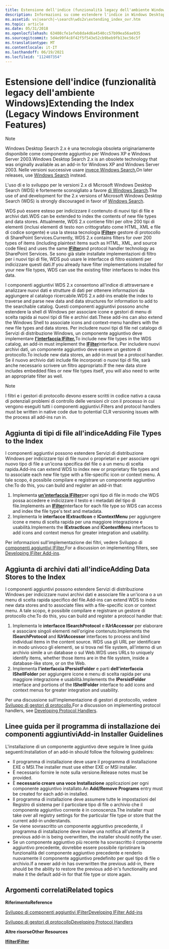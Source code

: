 ```yaml
---
title: Estensione dell'indice (funzionalità legacy dell'ambiente Windows)
description: Informazioni su come estendere l'indice in Windows Desktop Search 2.x. Per le versioni di Windows successive a Windows XP e Windows Server 2003, usare Windows Search.
ms.assetid: vs|search|~\search\wds2x\extending_index_ovr.htm
ms.topic: article
ms.date: 05/31/2018
ms.openlocfilehash: 63408cfe1efeb8da4d6a4540cc57b99ea56ae935
ms.sourcegitcommit: 5d4e99f4c8f42f5f543e52cb9beb9fb13ec56c5f
ms.translationtype: MT
ms.contentlocale: it-IT
ms.lasthandoff: 06/19/2021
ms.locfileid: "112407354"
---
```

# <a name="extending-the-index-legacy-windows-environment-features"></a><span data-ttu-id="eea30-104">Estensione dell'indice (funzionalità legacy dell'ambiente Windows)</span><span class="sxs-lookup"><span data-stu-id="eea30-104">Extending the Index (Legacy Windows Environment Features)</span></span>

> [!NOTE]
> <span data-ttu-id="eea30-105">Windows Desktop Search 2.x è una tecnologia obsoleta originariamente disponibile come componente aggiuntivo per Windows XP e Windows Server 2003.</span><span class="sxs-lookup"><span data-stu-id="eea30-105">Windows Desktop Search 2.x is an obsolete technology that was originally available as an add-in for Windows XP and Windows Server 2003.</span></span> <span data-ttu-id="eea30-106">Nelle versioni successive usare [invece Windows Search.](../search/-search-3x-wds-overview.md)</span><span class="sxs-lookup"><span data-stu-id="eea30-106">On later releases, use [Windows Search](../search/-search-3x-wds-overview.md) instead.</span></span>

<span data-ttu-id="eea30-107">L'uso di e lo sviluppo per le versioni 2.x di Microsoft Windows Desktop Search (WDS) è fortemente sconsigliato a favore [di Windows Search](../search/-search-3x-wds-overview.md).</span><span class="sxs-lookup"><span data-stu-id="eea30-107">The use of and development for the 2.x versions of Microsoft Windows Desktop Search (WDS) is strongly discouraged in favor of [Windows Search](../search/-search-3x-wds-overview.md).</span></span>

<span data-ttu-id="eea30-108">WDS può essere esteso per indicizzare il contenuto di nuovi tipi di file e archivi dati.</span><span class="sxs-lookup"><span data-stu-id="eea30-108">WDS can be extended to index the contents of new file types and data stores.</span></span> <span data-ttu-id="eea30-109">Attualmente, WDS 2.x contiene filtri per oltre 200 tipi di elementi (inclusi elementi di testo non crittografato come HTML, XML e file di codice sorgente) e usa la stessa tecnologia [**IFilter**](/windows/desktop/api/filter/nn-filter-ifilter)e gestore di protocollo di SharePoint Services.</span><span class="sxs-lookup"><span data-stu-id="eea30-109">Currently, WDS 2.x contains filters for over 200 types of items (including plaintext items such as HTML, XML, and source code files) and uses the same [**IFilter**](/windows/desktop/api/filter/nn-filter-ifilter)and protocol handler technology as SharePoint Services.</span></span> <span data-ttu-id="eea30-110">Se sono già state installate implementazioni di filtro per i nuovi tipi di file, WDS può usare le interfacce di filtro esistenti per indicizzare questi dati.</span><span class="sxs-lookup"><span data-stu-id="eea30-110">If you already have filter implementations installed for your new file types, WDS can use the existing filter interfaces to index this data.</span></span>

<span data-ttu-id="eea30-111">I componenti aggiuntivi WDS 2.x consentono all'indice di attraversare e analizzare nuovi dati e strutture di dati per ottenere informazioni da aggiungere al catalogo ricercabile.</span><span class="sxs-lookup"><span data-stu-id="eea30-111">WDS 2.x add-ins enable the index to traverse and parse new data and data structures for information to add to the searchable catalog.</span></span> <span data-ttu-id="eea30-112">Questi componenti aggiuntivi possono anche estendere la shell di Windows per associare icone e gestori di menu di scelta rapida ai nuovi tipi di file e archivi dati.</span><span class="sxs-lookup"><span data-stu-id="eea30-112">These add-ins can also extend the Windows Shell to associate icons and context-menu handlers with the new file types and data stores.</span></span> <span data-ttu-id="eea30-113">Per includere nuovi tipi di file nel catalogo di Servizi di distribuzione Windows, un componente aggiuntivo deve implementare [**l'interfaccia IFilter.**](/windows/desktop/api/filter/nn-filter-ifilter)</span><span class="sxs-lookup"><span data-stu-id="eea30-113">To include new file types in the WDS catalog, an add-in must implement the [**IFilter**](/windows/desktop/api/filter/nn-filter-ifilter)interface.</span></span> <span data-ttu-id="eea30-114">Per includere nuovi archivi dati, un componente aggiuntivo deve essere un gestore di protocollo.</span><span class="sxs-lookup"><span data-stu-id="eea30-114">To include new data stores, an add-in must be a protocol handler.</span></span> <span data-ttu-id="eea30-115">Se il nuovo archivio dati include file incorporati o nuovi tipi di file, sarà anche necessario scrivere un filtro appropriato.</span><span class="sxs-lookup"><span data-stu-id="eea30-115">If the new data store includes embedded files or new file types itself, you will also need to write an appropriate filter as well.</span></span>

> [!Note]
>
> <span data-ttu-id="eea30-116">I filtri e i gestori di protocollo devono essere scritti in codice nativo a causa di potenziali problemi di controllo delle versioni clr con il processo in cui vengono eseguiti tutti i componenti aggiuntivi.</span><span class="sxs-lookup"><span data-stu-id="eea30-116">Filters and protocol handlers must be written in native code due to potential CLR versioning issues with the process all add-ins run in.</span></span>

 

## <a name="adding-file-types-to-the-index"></a><span data-ttu-id="eea30-117">Aggiunta di tipi di file all'indice</span><span class="sxs-lookup"><span data-stu-id="eea30-117">Adding File Types to the Index</span></span>

<span data-ttu-id="eea30-118">I componenti aggiuntivi possono estendere Servizi di distribuzione Windows per indicizzare tipi di file nuovi o proprietari e per associare ogni nuovo tipo di file a un'icona specifica del file o a un menu di scelta rapida.</span><span class="sxs-lookup"><span data-stu-id="eea30-118">Add-ins can extend WDS to index new or proprietary file types and to associate each new file type with a file-specific icon or context menu.</span></span> <span data-ttu-id="eea30-119">A tale scopo, è possibile compilare e registrare un componente aggiuntivo che:</span><span class="sxs-lookup"><span data-stu-id="eea30-119">To do this, you can build and register an add-in that:</span></span>

1.  <span data-ttu-id="eea30-120">Implementa [**un'interfaccia IFilter**](/windows/desktop/api/filter/nn-filter-ifilter)per ogni tipo di file in modo che WDS possa accedere e indicizzare il testo e i metadati del tipo di file.</span><span class="sxs-lookup"><span data-stu-id="eea30-120">Implements an [**IFilter**](/windows/desktop/api/filter/nn-filter-ifilter)interface for each file type so WDS can access and index the file type's text and metadata.</span></span>
2.  <span data-ttu-id="eea30-121">Implementa le **interfacce IExtractIcon** e **IContextMenu** per aggiungere icone e menu di scelta rapida per una maggiore integrazione e usabilità.</span><span class="sxs-lookup"><span data-stu-id="eea30-121">Implements the **IExtractIcon** and **IContextMenu** interfaces to add icons and context menus for greater integration and usability.</span></span>

<span data-ttu-id="eea30-122">Per informazioni sull'implementazione dei filtri, vedere Sviluppo di [componenti aggiuntivi IFilter.](-search-2x-wds-ifilteraddins.md)</span><span class="sxs-lookup"><span data-stu-id="eea30-122">For a discussion on implementing filters, see [Developing IFilter Add-ins](-search-2x-wds-ifilteraddins.md).</span></span>

## <a name="adding-data-stores-to-the-index"></a><span data-ttu-id="eea30-123">Aggiunta di archivi dati all'indice</span><span class="sxs-lookup"><span data-stu-id="eea30-123">Adding Data Stores to the Index</span></span>

<span data-ttu-id="eea30-124">I componenti aggiuntivi possono estendere Servizi di distribuzione Windows per indicizzare nuovi archivi dati e associare file a un'icona o a un menu di scelta rapida specifico del file.</span><span class="sxs-lookup"><span data-stu-id="eea30-124">Add-ins can extend WDS to index new data stores and to associate files with a file-specific icon or context menu.</span></span> <span data-ttu-id="eea30-125">A tale scopo, è possibile compilare e registrare un gestore di protocollo che:</span><span class="sxs-lookup"><span data-stu-id="eea30-125">To do this, you can build and register a protocol handler that:</span></span>

1.  <span data-ttu-id="eea30-126">Implementa le **interfacce ISearchProtocol** e **IUrlAccessor** per elaborare e associare singoli elementi nell'origine contenuto.</span><span class="sxs-lookup"><span data-stu-id="eea30-126">Implements the **ISearchProtocol** and **IUrlAccessor** interfaces to process and bind individual items in the content source.</span></span> <span data-ttu-id="eea30-127">WDS usa gli URL per identificare in modo univoco gli elementi, se si trova nel file system, all'interno di un archivio simile a un database o sul Web.</span><span class="sxs-lookup"><span data-stu-id="eea30-127">WDS uses URLs to uniquely identify items, whether those items are in the file system, inside a database-like store, or on the Web.</span></span>
2.  <span data-ttu-id="eea30-128">Implementa **l'interfaccia IPersistFolder** e parti **dell'interfaccia IShellFolder** per aggiungere icone e menu di scelta rapida per una maggiore integrazione e usabilità.</span><span class="sxs-lookup"><span data-stu-id="eea30-128">Implements the **IPersistFolder** interface and portions of the **IShellFolder** interface to add icons and context menus for greater integration and usability.</span></span>

<span data-ttu-id="eea30-129">Per una discussione sull'implementazione di gestori di protocollo, vedere [Sviluppo di gestori di protocollo.](-search-2x-wds-phaddins.md)</span><span class="sxs-lookup"><span data-stu-id="eea30-129">For a discussion on implementing protocol handlers, see [Developing Protocol Handlers](-search-2x-wds-phaddins.md).</span></span>

## <a name="add-in-installer-guidelines"></a><span data-ttu-id="eea30-130">Linee guida per il programma di installazione dei componenti aggiuntivi</span><span class="sxs-lookup"><span data-stu-id="eea30-130">Add-in Installer Guidelines</span></span>

<span data-ttu-id="eea30-131">L'installazione di un componente aggiuntivo deve seguire le linee guida seguenti:</span><span class="sxs-lookup"><span data-stu-id="eea30-131">Installation of an add-in should follow the following guidelines:</span></span>

-   <span data-ttu-id="eea30-132">Il programma di installazione deve usare il programma di installazione EXE o MSI.</span><span class="sxs-lookup"><span data-stu-id="eea30-132">The installer must use either EXE or MSI installer.</span></span>
-   <span data-ttu-id="eea30-133">È necessario fornire le note sulla versione.</span><span class="sxs-lookup"><span data-stu-id="eea30-133">Release notes must be provided.</span></span>
-   <span data-ttu-id="eea30-134">È **necessario creare una voce Installazione** applicazioni per ogni componente aggiuntivo installato.</span><span class="sxs-lookup"><span data-stu-id="eea30-134">An **Add/Remove Programs** entry must be created for each add-in installed.</span></span>
-   <span data-ttu-id="eea30-135">Il programma di installazione deve assumere tutte le impostazioni del Registro di sistema per il particolare tipo di file o archivio che il componente aggiuntivo corrente è in conoscenza.</span><span class="sxs-lookup"><span data-stu-id="eea30-135">The installer must take over all registry settings for the particular file type or store that the current add-in understands.</span></span>
-   <span data-ttu-id="eea30-136">Se viene sovrascritto un componente aggiuntivo precedente, il programma di installazione deve inviare una notifica all'utente.</span><span class="sxs-lookup"><span data-stu-id="eea30-136">If a previous add-in is being overwritten, the installer should notify the user.</span></span>
-   <span data-ttu-id="eea30-137">Se un componente aggiuntivo più recente ha sovrascritto il componente aggiuntivo precedente, dovrebbe essere possibile ripristinare la funzionalità del componente aggiuntivo precedente e renderlo nuovamente il componente aggiuntivo predefinito per quel tipo di file o archivio.</span><span class="sxs-lookup"><span data-stu-id="eea30-137">If a newer add-in has overwritten the previous add-in, there should be the ability to restore the previous add-in's functionality and make it the default add-in for that file type or store again.</span></span>

## <a name="related-topics"></a><span data-ttu-id="eea30-138">Argomenti correlati</span><span class="sxs-lookup"><span data-stu-id="eea30-138">Related topics</span></span>

<dl> <dt>

<span data-ttu-id="eea30-139">**Riferimento**</span><span class="sxs-lookup"><span data-stu-id="eea30-139">**Reference**</span></span>
</dt> <dt>

[<span data-ttu-id="eea30-140">Sviluppo di componenti aggiuntivi IFilter</span><span class="sxs-lookup"><span data-stu-id="eea30-140">Developing IFilter Add-ins</span></span>](-search-2x-wds-ifilteraddins.md)
</dt> <dt>

[<span data-ttu-id="eea30-141">Sviluppo di gestori di protocollo</span><span class="sxs-lookup"><span data-stu-id="eea30-141">Developing Protocol Handlers</span></span>](-search-2x-wds-phaddins.md)
</dt> <dt>

<span data-ttu-id="eea30-142">**Altre risorse**</span><span class="sxs-lookup"><span data-stu-id="eea30-142">**Other Resources**</span></span>
</dt> <dt>

[<span data-ttu-id="eea30-143">**Ifilter**</span><span class="sxs-lookup"><span data-stu-id="eea30-143">**IFilter**</span></span>](/windows/desktop/api/filter/nn-filter-ifilter)
</dt> </dl>

 

 
